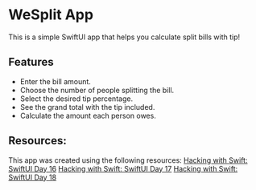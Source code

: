 # WeSplit App
This is a simple SwiftUI app that helps you calculate split bills with tip!

## Features
- Enter the bill amount.
- Choose the number of people splitting the bill.
- Select the desired tip percentage.
- See the grand total with the tip included.
- Calculate the amount each person owes.

## Resources:
This app was created using the following resources:
[Hacking with Swift: SwiftUI Day 16](https://www.hackingwithswift.com/100/swiftui/16)
[Hacking with Swift: SwiftUI Day 17](https://www.hackingwithswift.com/100/swiftui/17)
[Hacking with Swift: SwiftUI Day 18](https://www.hackingwithswift.com/100/swiftui/18)
